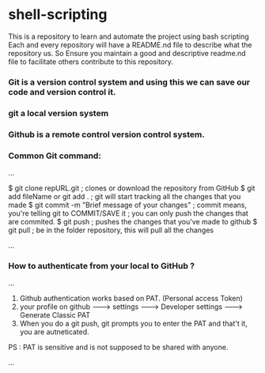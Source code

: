 # shell-scripting
This is a repository to learn and automate the project using bash scripting
Each and every repository will have a README.nd file to describe what the repository us.
So Ensure you maintain a good and descriptive readme.nd file to facilitate others contribute to this repository.



### Git is a version control system and using this we can save our code and version control it.
### git a local version system

### Github is a remote control version control system.

### Common Git command:
...

$ git clone repURL.git                           ; clones or download the repository from GitHub
$ git add fileName  or git add .                 ; git will start tracking all the changes that you made
$ git commit -m "Brief message of your changes"  ; commit means, you're telling git to COMMIT/SAVE it ; you can only push the changes that are commited.
$ git push                                       ; pushes the changes that you've made to github
$ git pull                                       ; be in the folder repository, this will pull all the changes

...

### How to authenticate from your local to GitHub ?

...
1) Github authentication works based on PAT. (Personal access Token)
2) your profile on github ---> settings ---> Developer settings ---> Generate Classic PAT
3) When you do a git push, git prompts you to enter the PAT and that't it, you are autneticated.

PS : PAT is sensitive and is not supposed to be shared with anyone.

...

